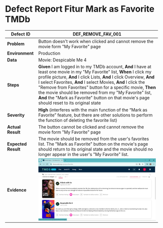 # Defect Report Fitur Mark as Favorite TMDb
|Defect ID| DEF_REMOVE_FAV_001 |
|---|---|
|**Problem**| Button doesn't work when clicked and cannot remove the movie form "My Favorite" page |
|**Environment**| Production |
|**Data**| Movie: Despicable Me 4 |
|**Steps**| **Given** I am logged in to my TMDb account, **And** I have at least one movie in my "My Favorite" list, **When** I click my profile picture, **And** I click Lists, **And** I click Overview, **And** I select Favorites, **And** I select Movies, **And** I click the "Remove from Favorites" button for a specific movie, **Then** the movie should be removed from my "My Favorite" list, **And** the "Mark as Favorite" button on that movie's page should reset to its original state |
|**Severity**| **High** (interferes with the main function of the “Mark as Favorite” feature, but there are other solutions to perform the function of deleting the favorite list) |
|**Actual Result**| The button cannot be clicked and cannot remove the movie form "My Favorite" page |
|**Expected Result**| The movie should be removed from the user's favorites list. The "Mark as Favorite" button on the movie's page should return to its original state and the movie should no longer appear in the user's "My Favorite" list. |
|**Evidence**| ![alt Evidence](https://github.com/ririfka08/technical-test-rifka/blob/main/images/ind/tci005.png) |
